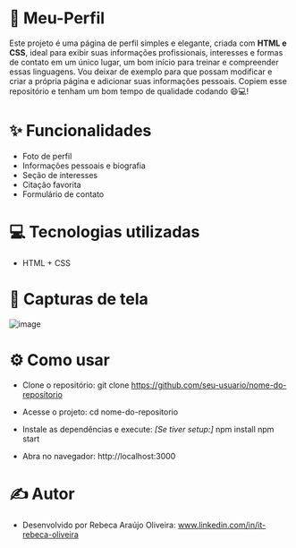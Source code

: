 # 👩 Meu-Perfil
Este projeto é uma página de perfil simples e elegante, criada com **HTML e CSS**, ideal para exibir suas informações profissionais, interesses e formas de contato em um único lugar, um bom início para treinar e compreender essas linguagens. Vou deixar de exemplo para que possam modificar e criar a própria página e adicionar suas informações pessoais. Copiem esse repositório e tenham um bom tempo de qualidade codando 😄💻!

# ✨ Funcionalidades
- Foto de perfil 
- Informações pessoais e biografia  
- Seção de interesses  
- Citação favorita  
- Formulário de contato  

# 💻 Tecnologias utilizadas
- HTML + CSS

# 📸 Capturas de tela
![image](https://github.com/user-attachments/assets/62769cec-d142-4222-b8e3-b2b339ae668e)


# ⚙️ Como usar
- Clone o repositório:
git clone https://github.com/seu-usuario/nome-do-repositorio

- Acesse o projeto:
cd nome-do-repositorio

- Instale as dependências e execute: *[Se tiver setup:]*
npm install
npm start

- Abra no navegador:
http://localhost:3000

# ✍️ Autor
- Desenvolvido por Rebeca Araújo Oliveira:
www.linkedin.com/in/it-rebeca-oliveira 
